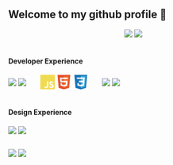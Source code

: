 ## Welcome to my github profile 👋
<div align="center">
  <img height="180em" src="https://github-readme-stats.vercel.app/api?username=Gon98&show_icons=true&theme=tokyonight&include_all_commits=true&count_private=true"/>
  <img height="180em" src="https://github-readme-stats.vercel.app/api/top-langs/?username=Gon98&layout=compact&langs_count=7&theme=tokyonight"/>
</div>
    
<div style="display: inline_block"><br>
  <h4>Developer Experience</h4>
  <img align="center" height="30" src="https://github.com/Gon98/Gon98/assets/68713770/864c5ac2-ad3b-4e78-aa52-573c668a85bf">
  <img align="center" height="30" src="https://github.com/Gon98/Gon98/assets/68713770/b284419d-3785-42a5-931d-4b28f987e9da">
  &nbsp;&nbsp;
  &nbsp;&nbsp;
  <img align="center" height="30" src="https://raw.githubusercontent.com/devicons/devicon/master/icons/javascript/javascript-plain.svg">
  <img align="center" height="30" src="https://raw.githubusercontent.com/devicons/devicon/master/icons/html5/html5-original.svg">
  <img align="center" height="30" src="https://raw.githubusercontent.com/devicons/devicon/master/icons/css3/css3-original.svg">
  &nbsp;&nbsp;
  &nbsp;&nbsp;
  <img align="center" height="26" src="https://github.com/Gon98/Gon98/assets/68713770/3c32e0dc-89a7-4cd8-9849-176c085fc7d8">
  <img align="center" height="17" src="https://github.com/Gon98/Gon98/assets/68713770/c68ea6e3-0fd9-412f-bfa9-778c1a6e62c4">
  
<div style="display: inline_block"><br>
  <h4>Design Experience</h4>
  <img align="center" height="39" src="https://github.com/Gon98/Gon98/assets/68713770/f00f9b75-6b94-42dd-a915-f8edeaa24d15">
  <img align="center" height="39" src="https://github.com/Gon98/Gon98/assets/68713770/c68ea6e3-0fd9-412f-bfa9-778c1a6e62c4">
</div>
  
  ##
 
<div>
  <a href = "mailto:rochacardoso1@hotmail.com"><img src="https://img.shields.io/badge/-Gmail-%23333?style=for-the-badge&logo=gmail&logoColor=white" target="_blank"></a>
  <a href="https://www.linkedin.com/in/gonçalo-rocha-2a380519b" target="_blank"><img src="https://img.shields.io/badge/-LinkedIn-%230077B5?style=for-the-badge&logo=linkedin&logoColor=white" target="_blank"></a>

